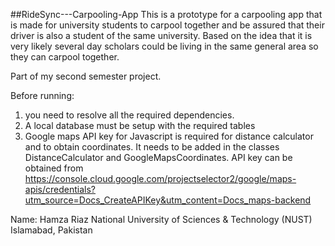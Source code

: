 ##RideSync---Carpooling-App
This is a prototype for a carpooling app that is made for university students to carpool together and be assured that their driver is also a student of the same university. Based on the idea that it is very likely several day scholars could be living in the same general area so they can carpool together.

Part of my second semester project.

Before running:
1. you need to resolve all the required dependencies.
2. A local database must be setup with the required tables
3. Google maps API key for Javascript is required for distance calculator and to obtain coordinates. It needs to be added in the classes DistanceCalculator and GoogleMapsCoordinates. API key can be obtained from https://console.cloud.google.com/projectselector2/google/maps-apis/credentials?utm_source=Docs_CreateAPIKey&utm_content=Docs_maps-backend

Name: Hamza Riaz
National University of Sciences & Technology (NUST)
Islamabad, Pakistan
